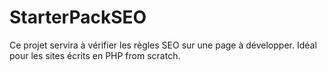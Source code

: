 # StarterPackSEO
Ce projet servira à vérifier les règles SEO sur une page à développer. Idéal pour les sites écrits en PHP from scratch.
